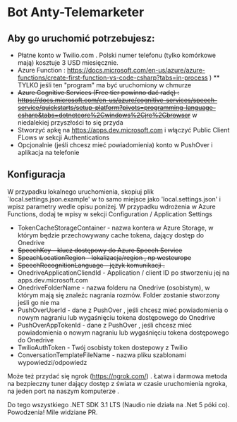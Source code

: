 # Bot Anty-Telemarketer

## Aby go uruchomić potrzebujesz:
* Płatne konto w Twilio.com . Polski numer telefonu (tylko komórkowe mają) kosztuje 3 USD miesięcznie.
* Azure Function : https://docs.microsoft.com/en-us/azure/azure-functions/create-first-function-vs-code-csharp?tabs=in-process )
** TYLKO jeśli ten "program" ma być uruchomiony w chmurze
* ~~Azure Cognitive Services (Free tier powinno dać radę) : https://docs.microsoft.com/en-us/azure/cognitive-services/speech-service/quickstarts/setup-platform?pivots=programming-language-csharp&tabs=dotnetcore%2Cwindows%2Cjre%2Cbrowser~~ w niedalekiej przyszłości to się przyda
* Stworzyć apkę na https://apps.dev.microsoft.com i włączyć Public Client FLows w sekcji Authentications
* Opcjonalnie (jeśli chcesz mieć powiadomienia) konto w PushOver i aplikacja na telefonie

## Konfiguracja
W przypadku lokalnego uruchomienia, skopiuj plik `local.settings.json.example' w to samo miejsce jako 'local.settings.json' i wpisz parametry wedle opisu poniżej.
W przypadku wdrożenia w Azure Functions, dodaj te wpisy w sekcji Configuration / Application Settings

* TokenCacheStorageContainer - nazwa kontera w Azure Storage, w którym będzie przechowywany cache tokena, dający dostęp do Onedrive
* ~~SpeechKey - klucz dostępowy do Azure Speech Service~~
* ~~SpeachLocationRegion - lokalizacja/region , np westeurope~~
* ~~SpeechRecognitionLanguage - język komunikacji .~~
* OnedriveApplicationCliendId - Application / client ID po stworzeniu jej na apps.dev.microsoft.com
* OnedriveFolderName - nazwa folderu na Onedrive (osobistym), w którym mają się znaleźc nagrania rozmów. Folder zostanie stworzony jeśli go nie ma
* PushOverUserId - dane z PushOver , jeśli chcesz mieć powiadomienia o nowym nagraniu lub wygaśnięciu tokena dostępowego do Onedrive
* PushOverAppTokenId - dane z PushOver , jeśli chcesz mieć powiadomienia o nowym nagraniu lub wygaśnięciu tokena dostępowego do Onedrive
* TwilioAuthToken - Twój osobisty token dostepowy z Twilio
* ConversationTemplateFileName - nazwa pliku szablonami wypowiedzi/odpowiedz

Może też przydać się ngrok (https://ngrok.com/) . Łatwa i darmowa metoda na bezpieczny tuner dający dostęp z świata w czasie uruchomienia ngroka, na jeden port na naszym komputerze .

Do tego wszystkiego .NET SDK 3.1 LTS (Naudio nie działa na .Net 5 póki co). Powodzenia!
Mile widziane PR.
